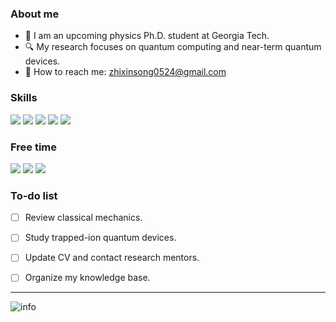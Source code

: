 ### About me

- :telescope: I am an upcoming physics Ph.D. student at Georgia Tech. 
- :mag: My research focuses on quantum computing and near-term quantum devices.
- :email: How to reach me: zhixinsong0524@gmail.com


### Skills
![](https://img.shields.io/badge/Python-blue.svg?style=flat-square&logo=python&logoColor=ffffff)
![](https://img.shields.io/badge/Julia-blueviolet.svg?style=flat-square&logo=julia&logoColor=ffffff)
![](https://img.shields.io/badge/Qiskit-black.svg?style=flat-square&logo=qiskit)
![](https://img.shields.io/badge/TensorFlow-blue.svg?style=flat-square&logo=tensorflow)
![](https://img.shields.io/badge/Mathematica-orange.svg?style=flat-square&logo=wolfram-mathematica)


### Free time
![](https://img.shields.io/badge/Steam-171a21?style=flat-square&logo=steam&logoColor=ffffff)
![](https://img.shields.io/badge/Play%20Station-171a21?style=flat-square&logo=playstation-5&logoColor=003791)
![](https://img.shields.io/badge/Raspberry%20Pi-171a21?style=flat-square&logo=raspberry-pi&logoColor=A22846)




### To-do list
- [ ] Review classical mechanics.
- [ ] Study trapped-ion quantum devices.
- [ ] Update CV and contact research mentors.
- [ ] Organize my knowledge base.


---

![info](https://github-readme-stats.vercel.app/api?username=kaminotesf&show_icons=true&count_private=true&hide=prs&theme=dark)

<!--
**kaminotesf/kaminotesf** is a ✨ _special_ ✨ repository because its `README.md` (this file) appears on your GitHub profile.

Here are some ideas to get you started:

- 🔭 I’m currently working on ...
- 🌱 I’m currently learning ...
- 👯 I’m looking to collaborate on ...
- 🤔 I’m looking for help with ...
- 💬 Ask me about ...
- 📫 How to reach me: ...
- 😄 Pronouns: ...
- ⚡ Fun fact: ...
-->
